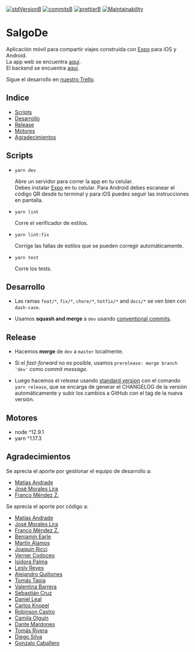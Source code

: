 [![stdVersionB]][stdversionl]
[![commitsB]][commitsl]
[![prettierB]][prettierl]
[![Maintainability](https://api.codeclimate.com/v1/badges/9b55f4098e14ace073e5/maintainability)](https://codeclimate.com/github/salgode/salgode-mobile/maintainability)

# SalgoDe

Aplicación móvil para compartir viajes construida con [Expo](https://expo.io/) para iOS y Android.<br/>
La app web se encuentra [aquí](https://github.com/salgode/salgode-web).<br/>
El backend se encuentra [aquí](https://github.com/salgode/salgode-backend).

Sigue el desarrollo en [nuestro Trello](https://trello.com/b/GCTJ1iMU/salgode).

## Indice

- [Scripts](#scripts)
- [Desarrollo](#desarrollo)
- [Release](#release)
- [Motores](#motores)
- [Agradecimientos](#agradecimientos)

## Scripts

- `yarn dev`

  Abre un servidor para correr la app en tu celular.<br>
  Debes instalar [Expo](https://expo.io/) en tu celular. Para Android debes escanear el código QR desde tu terminal y para iOS puedes seguir las instrucciones en pantalla.

- `yarn lint`

  Corre el verificador de estilos.

- `yarn lint:fix`

  Corrige las fallas de estilos que se pueden corregir automáticamente.

- `yarn test`

  Corre los tests.

## Desarrollo

- Las ramas `feat/*`, `fix/*`, `chore/*`, `hotfix/*` and `docs/*` se ven bien con `dash-case`.

- Usamos **squash and merge** a `dev` usando [conventional commits](https://conventionalcommits.org).

## Release

- Hacemos **merge** de `dev` a `master` localmente.

- Si el _fast-forward_ no es posible, usamos `prerelease: merge branch 'dev'` como _commit message_.

- Luego hacemos el _release_ usando [standard version](https://github.com/conventional-changelog/standard-version#installation) con el comando `yarn release`, que se encarga de generar el CHANGELOG de la versión automáticamente y subir los cambios a GitHub con el tag de la nueva versión.

## Motores

- node ^12.9.1
- yarn ^1.17.3

## Agradecimientos

Se aprecia el aporte por gestionar el equipo de desarrollo a:

- [Matías Andrade](https://github.com/mandrade2)
- [José Morales Lira](https://github.com/josemlira)
- [Franco Méndez Z.](https://github.com/fnmendez)

Se aprecia el aporte por código a:

- [Matías Andrade](https://github.com/mandrade2)
- [José Morales Lira](https://github.com/josemlira)
- [Franco Méndez Z.](https://github.com/fnmendez)
- [Benjamín Earle](https://github.com/MrEarle)
- [Martín Álamos](https://github.com/wayoalamos)
- [Joaquín Ricci](https://github.com/jricci1)
- [Verner Codoceo](https://github.com/vacodoceo)
- [Isidora Palma](https://github.com/isipalma)
- [Lesly Reyes](https://github.com/lareyes2)
- [Alejandro Quiñones](https://github.com/Aiquinones)
- [Tomás Tapia](https://github.com/ttapia)
- [Valentina Barrera](https://github.com/vbarreradg)
- [Sebastián Cruz](https://github.com/sebacruzd)
- [Daniel Leal](https://github.com/daleal)
- [Carlos Knopel](https://github.com/buskerone)
- [Robinson Castro](https://github.com/Robin40)
- [Camila Olguín](https://github.com/camiolguin)
- [Dante Mardones](https://github.com/DanteMa)
- [Tomás Rivera](https://github.com/tomasrivera)
- [Diego Silva](https://github.com/DiegoSilvaS)
- [Gonzalo Caballero](https://github.com/Gonzalo9823)

[stdversionb]: https://img.shields.io/badge/release-standard%20version-blue.svg
[stdversionl]: https://github.com/conventional-changelog/standard-version
[commitsb]: https://img.shields.io/badge/commits-conventional%20-blue.svg
[commitsl]: https://conventionalcommits.org
[prettierb]: https://img.shields.io/badge/code_style-prettier-ff69b4.svg?style=flat-square
[prettierl]: https://github.com/prettier/prettier

